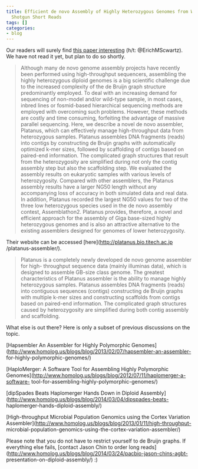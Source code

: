 ```yaml
---
title: Efficient de novo Assembly of Highly Heterozygous Genomes from Whole-genome
  Shotgun Short Reads
tags: []
categories:
- blog
---
```

Our readers will surely find [this paper
interesting](http://genome.cshlp.org/content/early/2014/04/22/gr.170720.113)
(h/t: @ErichMScwartz). We have not read it yet, but plan to do so shortly.
<!--more-->

> Although many de novo genome assembly projects have recently been performed
using high-throughput sequencers, assembling the highly heterozygous diploid
genomes is a big scientific challenge due to the increased complexity of the
de Bruijn graph structure predominantly employed. To deal with an increasing
demand for sequencing of non-model and/or wild-type sample, in most cases,
inbred lines or fosmid-based hierarchical sequencing methods are employed with
overcoming such problems. However, these methods are costly and time
consuming, forfeiting the advantage of massive parallel sequencing. Here, we
describe a novel de novo assembler, Platanus, which can effectively manage
high-throughput data from heterozygous samples. Platanus assembles DNA
fragments (reads) into contigs by constructing de Bruijn graphs with
automatically optimized k-mer sizes, followed by scaffolding of contigs based
on paired-end information. The complicated graph structures that result from
the heterozygosity are simplified during not only the contig assembly step but
also the scaffolding step. We evaluated the assembly results on eukaryotic
samples with various levels of heterozygosity. Compared with other assemblers,
the Platanus assembly results have a larger NG50 length without any
accompanying loss of accuracy in both simulated data and real data. In
addition, Platanus recorded the largest NG50 values for two of the three low
heterozygous species used in the de novo assembly contest, Assemblathon2.
Platanus provides, therefore, a novel and efficient approach for the assembly
of Giga base-sized highly heterozygous genomes and is also an attractive
alternative to the existing assemblers designed for genomes of lower
heterozygosity.

Their website can be accessed [here](http://platanus.bio.titech.ac.jp
/platanus-assembler/).

> Platanus is a completely newly developed de novo genome assembler for high-
throughput sequence data (mainly illuminas data), which is designed to
assemble GB-size class genome. The greatest characteristics of Platanus
assembler is the ability to manage highly heterozygous samples. Platanus
assembles DNA fragments (reads) into contiguous sequences (contigs)
constructing de Bruijn graphs with multiple k-mer sizes and constructing
scaffolds from contigs based on paired-end information. The complicated graph
structures caused by heterozygosity are simplified during both contig assembly
and scaffolding.

What else is out there? Here is only a subset of previous discussions on the
topic.

[Hapsembler An Assembler for Highly Polymorphic
Genomes](http://www.homolog.us/blogs/blog/2013/02/07/hapsembler-an-assembler-
for-highly-polymorphic-genomes/)

[HaploMerger: A Software Tool for Assembling Highly Polymorphic
Genomes](http://www.homolog.us/blogs/blog/2012/07/11/haplomerger-a-software-
tool-for-assembling-highly-polymorphic-genomes/)

[dipSpades Beats Haplomerger Hands Down in Diploid
Assembly](http://www.homolog.us/blogs/blog/2014/03/04/dipspades-beats-
haplomerger-hands-diploid-assembly/)

[High-throughput Microbial Population Genomics using the Cortex Variation
Assembler](http://www.homolog.us/blogs/blog/2013/01/11/high-throughput-
microbial-population-genomics-using-the-cortex-variation-assembler/)

Please note that you do not have to restrict yourself to de Bruijn graphs. If
everything else fails, [contact Jason Chin to order long
reads](http://www.homolog.us/blogs/blog/2014/03/24/pacbio-jason-chins-agbt-
presentation-on-diploid-assembly/) :)

